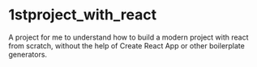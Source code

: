 # 1stproject_with_react
A project for me to understand how to build a modern project with react from scratch, without the help of Create React App or other boilerplate generators.

